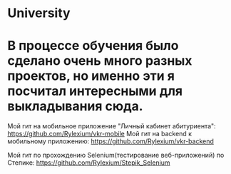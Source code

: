 # University
# В процессе обучения было сделано очень много разных проектов, но именно эти я посчитал интересными для выкладывания сюда.


Мой гит на мобильное приложение "Личный кабинет абитуриента": https://github.com/Rylexium/vkr-mobile
Мой гит на backend к мобильному приложению: https://github.com/Rylexium/vkr-backend

Мой гит по прохождению Selenium(тестирование веб-приложений) по Степике: https://github.com/Rylexium/Stepik_Selenium
